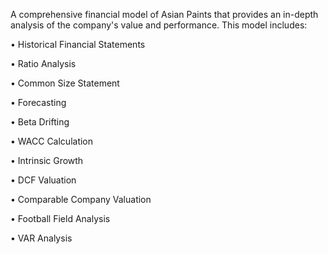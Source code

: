  A comprehensive financial model of Asian Paints that provides an in-depth analysis of the company's value and performance.
This model includes:

• Historical Financial Statements

• Ratio Analysis

• Common Size Statement

• Forecasting

• Beta Drifting

• WACC Calculation

• Intrinsic Growth

• DCF Valuation

• Comparable Company Valuation

• Football Field Analysis

• VAR Analysis
